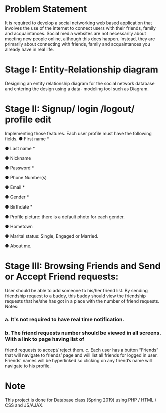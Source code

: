 # Problem Statement
It is required to develop a social networking web based application that involves the use of the internet to
connect users with their friends, family and acquaintances.
Social media websites are not necessarily about meeting new people online, although this does happen.
Instead, they are primarily about connecting with friends, family and acquaintances you already have in real
life. 

# Stage I: Entity-Relationship diagram
Designing an entity relationship diagram for the social network database and entering the design using a data- modeling tool such as Diagram.

# Stage II: Signup/ login /logout/ profile edit
Implementing those features. Each user profile must have the following fields.
● First name * 

● Last name * 

● Nickname

● Password * 

● Phone Number(s)

● Email * 

● Gender * 

● Birthdate * 

● Profile picture: there is a default photo for each gender.

● Hometown


● Marital status: Single, Engaged or Married.

● About me.

# Stage III: Browsing Friends and Send or Accept Friend requests:
User should be able to add someone to his/her friend list. By sending friendship request to a buddy, this
buddy should view the friendship requests that he/she has got in a place with the number of friend requests. Notes:
### a. It's not required to have real time notification.
### b. The friend requests number should be viewed in all screens. With a link to page having list of
friend requests to accept/ reject them. c. Each user has a button “Friends” that will navigate to friends’ page and will list all friends for
logged in user. Friends’ names will be hyperlinked so clicking on any friend’s name will navigate to
his profile. 

# Note
This project is done for Database class (Spring 2019) using PHP / HTML / CSS and JS/AJAX.

